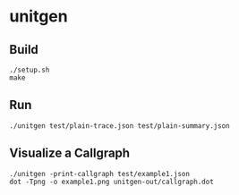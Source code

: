 # unitgen

## Build
```
./setup.sh
make
```

## Run
```
./unitgen test/plain-trace.json test/plain-summary.json
```

## Visualize a Callgraph
```
./unitgen -print-callgraph test/example1.json
dot -Tpng -o example1.png unitgen-out/callgraph.dot
```
